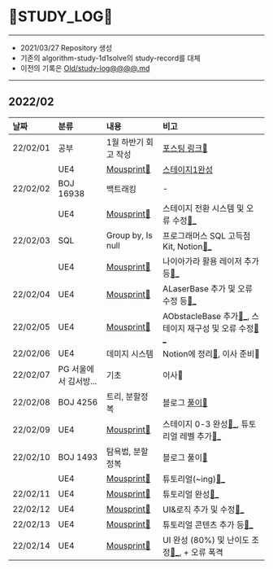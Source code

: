 # 📜STUDY_LOG📜
---
- 2021/03/27 Repository 생성
- 기존의 algorithm-study-1d1solve의 study-record를 대체
- 이전의 기록은 [Old/study-log@@@@.md](https://github.com/Oriburger/oriburger_study_log/blob/main/Old/study_log_2021.md)
---
## 2022/02

<div markdown="1">

|날짜|분류|내용|비고|
|:----|:----|:----|:----|
|22/02/01|공부|1월 하반기 회고 작성|[포스팅 링크📑](https://blog.naver.com/uss425/222636415487)|
||UE4|[Mousprint🐁](https://github.com/Oriburger/ue4_mousprint_)|[스테이지1완성](https://github.com/Oriburger/ue4_mousprint_/commit/310501f353182c548e540f94f07d1e8f530781af)|
|22/02/02|BOJ 16938|백트래킹|-|
||UE4|[Mousprint🐁](https://github.com/Oriburger/ue4_mousprint_)|스테이지 전환 시스템 및 오류 수정[📑_](https://github.com/Oriburger/ue4_mousprint_/commit/b1ddd203b1219b2bcb8531a22db3eea97520807c)|
|22/02/03|SQL|Group by, Is null|프로그래머스 SQL 고득점 Kit, Notion[📃_](https://www.notion.so/oriburger/SQL-c8a6e97dbc2e4f17afe2ee3fec6c043e)|
||UE4|[Mousprint🐁](https://github.com/Oriburger/ue4_mousprint_)|나이아가라 활용 레이저 추가 등[📑_](https://github.com/Oriburger/ue4_mousprint_/commit/4efa976a2e54dac7a37f227ab90fc438f11af2b3)|
|22/02/04|UE4|[Mousprint🐁](https://github.com/Oriburger/ue4_mousprint_)|ALaserBase 추가 및 오류 수정 등[📑_](https://github.com/Oriburger/ue4_mousprint_/commit/cc0af1d978e122324adc0a48e42a92f8229aaf9c)|
|22/02/05|UE4|[Mousprint🐁](https://github.com/Oriburger/ue4_mousprint_)|AObstacleBase 추가[📑_](https://github.com/Oriburger/ue4_mousprint_/commit/2a39cb2274afaebb13692b8abae6188a3861cf7c), 스테이지 재구성 및 오류 수정[📑_](https://github.com/Oriburger/ue4_mousprint_/commit/fafa0cb1bcc8acc2f89a6857ee7f969004f9731f)|
|22/02/06|UE4|데미지 시스템|Notion에 정리[📃](https://www.notion.so/oriburger/UE4-941d179809464b578df080ee3760b99f), 이사 준비🚛|
|22/02/07|PG 서울에서 김서방...|기초|이사🚚|
|22/02/08|BOJ 4256|트리, 분할정복|블로그 [풀이📒](https://blog.naver.com/uss425/222642133286)|
|22/02/09|UE4|[Mousprint🐁](https://github.com/Oriburger/ue4_mousprint_)|스테이지 0-3 완성[📑_](https://github.com/Oriburger/ue4_mousprint_/commit/8c867e1e62919d229afbadba0331dbebac8b6319), 튜토리얼 레벨 추가[📑_](https://github.com/Oriburger/ue4_mousprint_/commit/bd3bba387ff2fd691dfc5451ea1486e290c39d00)|
|22/02/10|BOJ 1493|탐욕법, 분할정복|블로그 풀이[📒](https://blog.naver.com/uss425/222644189603)|
||UE4|[Mousprint🐁](https://github.com/Oriburger/ue4_mousprint_)|튜토리얼(~ing)[📑_](https://github.com/Oriburger/ue4_mousprint_/commit/94a5f8f501276069d7aba1202b40b0e01b71ceec)|
|22/02/11|UE4|[Mousprint🐁](https://github.com/Oriburger/ue4_mousprint_)|튜토리얼 완성[📑_](https://github.com/Oriburger/ue4_mousprint_/commit/53d988447b9941cf32d5c5df101bdde8471000fc)|
|22/02/12|UE4|[Mousprint🐁](https://github.com/Oriburger/ue4_mousprint_)|UI&로직 추가 및 수정[📑_](https://github.com/Oriburger/ue4_mousprint_/commit/6253b19069187c955ee7ae83139a52ec7952d5a9)|
|22/02/13|UE4|[Mousprint🐁](https://github.com/Oriburger/ue4_mousprint_)|튜토리얼 콘텐츠 추가 등[📑_](https://github.com/Oriburger/ue4_mousprint_/commit/9345e6517f53883ad86aaa4aef7e718805e6192e)|
|22/02/14|UE4|[Mousprint🐁](https://github.com/Oriburger/ue4_mousprint_)|UI 완성 (80%) 및 난이도 조정[📑_](https://github.com/Oriburger/ue4_mousprint_/commit/eda5e398f041d50eef11335b17c8496fd5e25563), + 오류 폭격 |
</div>

<!--

- 📔📚📙📘📗📒📃📜📄📑

-->
